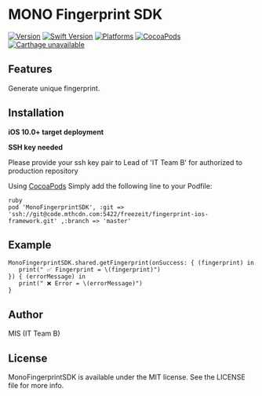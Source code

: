 # MONO Fingerprint SDK

[![Version](https://img.shields.io/badge/version-0.1.0-blue.svg)](https://cocoapods.org/)
[![Swift Version](https://img.shields.io/badge/swift-5.0.x-orange.svg)](https://swift.org)
[![Platforms](https://img.shields.io/badge/platform-ios-green.svg)](https://cocoapods.org/)
[![CocoaPods](https://img.shields.io/badge/Pods-Available-brightgreen.svg)](https://cocoapods.org/)
[![Carthage unavailable](https://img.shields.io/badge/Carthage-unavailable-red.svg)](https://github.com/Carthage/Carthage)

## Features

Generate unique fingerprint.

## Installation

**iOS 10.0+ target deployment**

**SSH key needed**

Please provide your ssh key pair to Lead of 'IT Team B' for authorized to production repository

Using [CocoaPods](https://cocoapods.org) Simply add the following line to your Podfile:

```
ruby
pod 'MonoFingerprintSDK', :git => 'ssh://git@code.mthcdn.com:5422/freezeit/fingerprint-ios-framework.git' ,:branch => 'master'
```

## Example

```
MonoFingerprintSDK.shared.getFingerprint(onSuccess: { (fingerprint) in
   print(" ✅ Fingerprint = \(fingerprint)")
}) { (errorMessage) in
   print(" ❌ Error = \(errorMessage)")
}
```

## Author

MIS (IT Team B)

## License

MonoFingerprintSDK is available under the MIT license. See the LICENSE file for more info.
